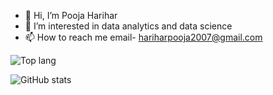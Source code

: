 - 👋 Hi, I’m Pooja Harihar
- 👀 I’m interested in data analytics and data science
- 📫 How to reach me email- hariharpooja2007@gmail.com

![Top lang](https://github-readme-stats.vercel.app/api/top-langs/?username=poojaharihar03&show_icons=true&theme=radical)

![GitHub stats](https://github-readme-stats.vercel.app/api?username=poojaharihar03&count_private=true&show_icons=true&theme=radical)

<!---
pooja0305/pooja0305 is a ✨ special ✨ repository because its `README.md` (this file) appears on your GitHub profile.
You can click the Preview link to take a look at your changes.

